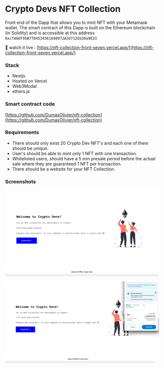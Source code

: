 # Crypto Devs NFT Collection

Front end of the Dapp that allows you to mint NFT with your Metamask wallet. The smart contract of this Dapp is built on the Ethereum blockchain (in Solidity) and is accessible at this address `0xcfA6EF95B7784534361698972A3d712Eb30a9E33`

👀 watch it live : [https://nft-collection-front-seven.vercel.app/](https://nft-collection-front-seven.vercel.app/)

### Stack

- Nextjs
- Hosted on Vercel
- Web3Modal
- ethers.js

### Smart contract code

[https://github.com/DumasOlivier/nft-collection](https://github.com/DumasOlivier/nft-collection)

### Requirements

- There should only exist 20 Crypto Dev NFT's and each one of them should be unique.
- User's should be able to mint only 1 NFT with one transaction.
- Whitelisted users, should have a 5 min presale period before the actual sale where they are guaranteed 1 NFT per transaction.
- There should be a website for your NFT Collection.

### Screenshots

![Homepage](public/home.png)

![Homepage with tx processing](public/home-tx.png)
